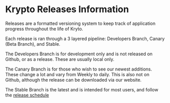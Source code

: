 # Krypto Releases Information

Releases are a formatted versioning system to keep track of application progress throughout the life of Kryto. 

Each release is ran through a 3 layered pipeline: Developers Branch, Canary (Beta Branch), and Stable. 

The Developers Branch is for development only and is not released on Github, or as a release. These are usually local only. 

The Canary Branch is for those who wish to see our newest additions. These change a lot and vary from Weekly to daily. This is also not on Github, although the release can be downloaded via our website. 

The Stable Branch is the latest and is intended for most users, and follow the [release schedule](https://github.com/jdc20181/Krypto/blob/master/Releases/readme.md#release-schedule)




